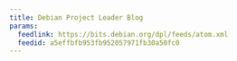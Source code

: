 ```yaml
---
title: Debian Project Leader Blog
params:
  feedlink: https://bits.debian.org/dpl/feeds/atom.xml
  feedid: a5effbfb953fb952057971fb30a50fc0
---
```

